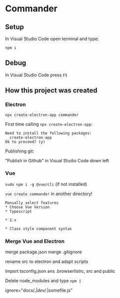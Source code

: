 # Commander

## Setup
In Visual Studio Code open terminal and type:

```npm i```

## Debug
In Visual Studio Code press ```F5```


## How this project was created
### Electron
```
npx create-electron-app commander
```

First time calling ```npx create-electron-app```:

```
Need to install the following packages:
  create-electron-app
Ok to proceed? (y) 
```

Publishing git:

"Publish in Github" in Visual Studio Code down left

### Vue
```sudo npm i -g @vue/cli``` (if not installed)

```vue create commander``` in another directory!

```
Manually select features
* Choose Vue Version
* Typescript

* 2.x

* Class style component syntax
```

### Merge Vue and Electron
merge package.json
merge .gitignore

rename src to electron and adapt scripts

Import tsconfig.json ans .browserlistrc, src and public

Delete node_modules and type ```npm i```



ignore="docs/.*|dev/.*|somefile\.js"